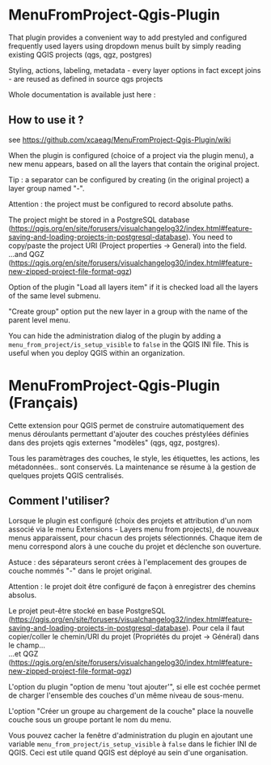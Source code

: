 MenuFromProject-Qgis-Plugin 
===========================

That plugin provides a convenient way to add prestyled and configured frequently used layers using dropdown menus built by simply reading existing QGIS projects (qgs, qgz, postgres)

Styling, actions, labeling, metadata - every layer options in fact except joins - are reused as defined in source qgs projects

Whole documentation is available just here :


How to use it ?
----------------

see https://github.com/xcaeag/MenuFromProject-Qgis-Plugin/wiki

When the plugin is configured (choice of a project via the plugin menu), a new menu appears, based on all the layers that contain the original project.

Tip : a separator can be configured by creating (in the original project) a layer group named "-".

Attention : the project must be configured to record absolute paths.

The project might be stored in a PostgreSQL database (https://qgis.org/en/site/forusers/visualchangelog32/index.html#feature-saving-and-loading-projects-in-postgresql-database). You need to copy/paste the project URI (Project properties -> General) into the field.
...and QGZ (https://qgis.org/en/site/forusers/visualchangelog30/index.html#feature-new-zipped-project-file-format-qgz)

Option of the plugin "Load all layers item" if it is checked load all the layers of the same level submenu.

"Create group" option put the new layer in a group with the name of the parent level menu.

You can hide the administration dialog of the plugin by adding a `menu_from_project/is_setup_visible` to `false` in the QGIS INI file. This is useful when you deploy QGIS within an organization.

MenuFromProject-Qgis-Plugin (Français)
======================================

Cette extension pour QGIS permet de construire automatiquement des menus déroulants permettant d'ajouter des couches préstylées définies dans des projets qgis externes "modèles" (qgs, qgz, postgres). 

Tous les paramètrages des couches, le style, les étiquettes, les actions, les métadonnées.. sont conservés. La maintenance se résume à la gestion de quelques projets QGIS centralisés. 

Comment l'utiliser?
-------------------

Lorsque le plugin est configuré (choix des projets et attribution d'un nom associé via le menu Extensions - Layers menu from projects), de nouveaux menus apparaissent, pour chacun des projets sélectionnés. 
Chaque item de menu correspond alors à une couche du projet et déclenche son ouverture.

Astuce : des séparateurs seront crées à l'emplacement des groupes de couche nommés "-" dans le projet original.

Attention : le projet doit être configuré de façon à enregistrer des chemins absolus.

Le projet peut-être stocké en base PostgreSQL (https://qgis.org/en/site/forusers/visualchangelog32/index.html#feature-saving-and-loading-projects-in-postgresql-database). Pour cela il faut copier/coller le chemin/URI du projet (Propriétés du projet -> Général) dans le champ...  
...et QGZ (https://qgis.org/en/site/forusers/visualchangelog30/index.html#feature-new-zipped-project-file-format-qgz)

L'option du plugin "option de menu 'tout ajouter'", si elle est cochée permet de charger l'ensemble des couches d'un même niveau de sous-menu.

L'option "Créer un groupe au chargement de la couche" place la nouvelle couche sous un groupe portant le nom du menu.

Vous pouvez cacher la fenêtre d'administration du plugin en ajoutant une variable `menu_from_project/is_setup_visible` à `false` dans le fichier INI de QGIS. Ceci est utile quand QGIS est déployé au sein d'une organisation.


